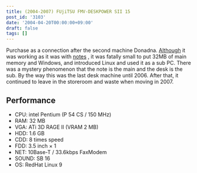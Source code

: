 ```yaml
---
title: (2004-2007) FUjiTSU FMV-DESKPOWER SII 15
post_id: '3103'
date: '2004-04-20T00:00:00+09:00'
draft: false
tags: []
---
```


Purchase as a connection after the second machine Donadna. [Although](/cdx560) it was working as it was with [notes](/cdx560) , it was fatally small to put 32MB of main memory and Windows, and introduced Linux and used it as a sub PC. There was a mystery phenomenon that the note is the main and the desk is the sub. By the way this was the last desk machine until 2006. After that, it continued to leave in the storeroom and waste when moving in 2007.

## Performance

*   CPU: intel Pentium (P 54 CS / 150 MHz)
*   RAM: 32 MB
*   VGA: ATi 3D RAGE II (VRAM 2 MB)
*   HDD: 1.6 GB
*   CDD: 8 times speed
*   FDD: 3.5 inch × 1
*   NET: 10Base-T / 33.6kbps FaxModem
*   SOUND: SB 16
*   OS: RedHat Linux 9